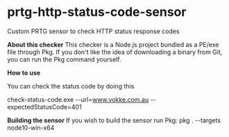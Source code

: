 # prtg-http-status-code-sensor
Custom PRTG sensor to check HTTP status response codes

**About this checker**
This checker is a Node.js project bundled as a PE/exe file through Pkg. If you don't like the idea of downloading a binary from Git, you can run the Pkg command yourself.

**How to use**

You can check the status code by doing this

check-status-code.exe --url=www.vokke.com.au --expectedStatusCode=401

**Building the sensor**
If you wish to build the sensor run Pkg:
pkg . --targets node10-win-x64
